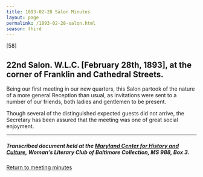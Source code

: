 ```yaml
---
title: 1893-02-28 Salon Minutes
layout: page
permalink: /1893-02-28-salon.html
season: third
---
```


<style>
    #maincontent{
        font-size:1.4em;
    }
</style>
[58]

## 22nd Salon. W.L.C. [February 28th, 1893], at the corner of Franklin and Cathedral Streets.

Being our first meeting in our new quarters, this Salon partook of the nature of a more general Reception than usual, as invitations were sent to a number of our friends, both ladies and gentlemen to be present.

Though several of the distinguished expected guests did not arrive, the Secretary has been assured that the meeting was one of great social enjoyment.

<hr>

##### Transcribed document held at the [Maryland Center for History and Culture](http://mdhs.org/), Woman's Literary Club of Baltimore Collection, MS 988, Box 3. 

[Return to meeting minutes](https://elizajames.github.io/WLCB_draft/search/index.html?q=%2Bseason%3Athird)